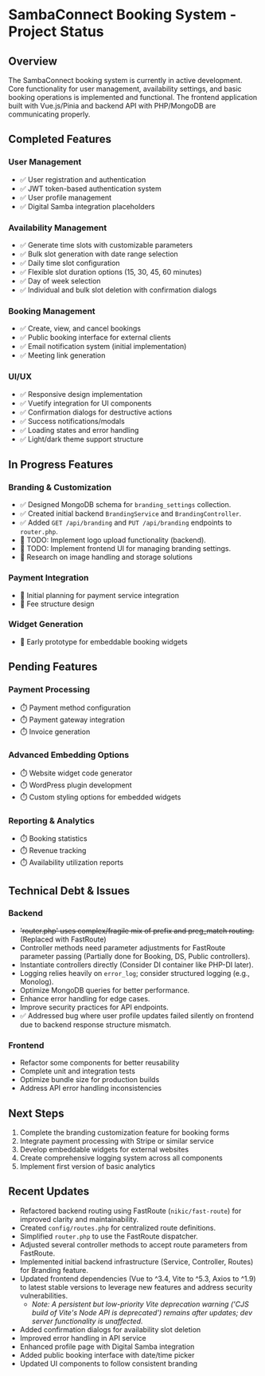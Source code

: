 # SambaConnect Booking System - Project Status

## Overview
The SambaConnect booking system is currently in active development. Core functionality for user management, availability settings, and basic booking operations is implemented and functional. The frontend application built with Vue.js/Pinia and backend API with PHP/MongoDB are communicating properly.

## Completed Features

### User Management
- ✅ User registration and authentication
- ✅ JWT token-based authentication system
- ✅ User profile management
- ✅ Digital Samba integration placeholders

### Availability Management
- ✅ Generate time slots with customizable parameters
- ✅ Bulk slot generation with date range selection
- ✅ Daily time slot configuration
- ✅ Flexible slot duration options (15, 30, 45, 60 minutes)
- ✅ Day of week selection
- ✅ Individual and bulk slot deletion with confirmation dialogs

### Booking Management
- ✅ Create, view, and cancel bookings
- ✅ Public booking interface for external clients
- ✅ Email notification system (initial implementation)
- ✅ Meeting link generation 

### UI/UX
- ✅ Responsive design implementation
- ✅ Vuetify integration for UI components
- ✅ Confirmation dialogs for destructive actions
- ✅ Success notifications/modals
- ✅ Loading states and error handling
- ✅ Light/dark theme support structure

## In Progress Features

### Branding & Customization
- ✅ Designed MongoDB schema for `branding_settings` collection.
- ✅ Created initial backend `BrandingService` and `BrandingController`.
- ✅ Added `GET /api/branding` and `PUT /api/branding` endpoints to `router.php`.
- 🔄 TODO: Implement logo upload functionality (backend).
- 🔄 TODO: Implement frontend UI for managing branding settings.
- 🔄 Research on image handling and storage solutions

### Payment Integration
- 🔄 Initial planning for payment service integration
- 🔄 Fee structure design

### Widget Generation
- 🔄 Early prototype for embeddable booking widgets

## Pending Features

### Payment Processing
- ⏱️ Payment method configuration
- ⏱️ Payment gateway integration
- ⏱️ Invoice generation

### Advanced Embedding Options
- ⏱️ Website widget code generator
- ⏱️ WordPress plugin development
- ⏱️ Custom styling options for embedded widgets

### Reporting & Analytics
- ⏱️ Booking statistics
- ⏱️ Revenue tracking
- ⏱️ Availability utilization reports

## Technical Debt & Issues

### Backend
- ~~'router.php' uses complex/fragile mix of prefix and preg_match routing.~~ (Replaced with FastRoute)
- Controller methods need parameter adjustments for FastRoute parameter passing (Partially done for Booking, DS, Public controllers).
- Instantiate controllers directly (Consider DI container like PHP-DI later).
- Logging relies heavily on `error_log`; consider structured logging (e.g., Monolog).
- Optimize MongoDB queries for better performance.
- Enhance error handling for edge cases.
- Improve security practices for API endpoints.
- ✅ Addressed bug where user profile updates failed silently on frontend due to backend response structure mismatch.

### Frontend
- Refactor some components for better reusability
- Complete unit and integration tests
- Optimize bundle size for production builds
- Address API error handling inconsistencies

## Next Steps

1. Complete the branding customization feature for booking forms
2. Integrate payment processing with Stripe or similar service
3. Develop embeddable widgets for external websites
4. Create comprehensive logging system across all components
5. Implement first version of basic analytics

## Recent Updates
- Refactored backend routing using FastRoute (`nikic/fast-route`) for improved clarity and maintainability.
- Created `config/routes.php` for centralized route definitions.
- Simplified `router.php` to use the FastRoute dispatcher.
- Adjusted several controller methods to accept route parameters from FastRoute.
- Implemented initial backend infrastructure (Service, Controller, Routes) for Branding feature.
- Updated frontend dependencies (Vue to ^3.4, Vite to ^5.3, Axios to ^1.9) to latest stable versions to leverage new features and address security vulnerabilities.
  - *Note: A persistent but low-priority Vite deprecation warning ('CJS build of Vite's Node API is deprecated') remains after updates; dev server functionality is unaffected.*
- Added confirmation dialogs for availability slot deletion
- Improved error handling in API service
- Enhanced profile page with Digital Samba integration
- Added public booking interface with date/time picker
- Updated UI components to follow consistent branding